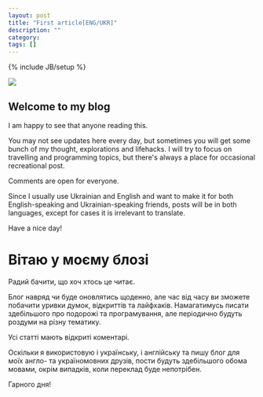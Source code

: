 ```yaml
---
layout: post
title: "First article[ENG/UKR]"
description: ""
category: 
tags: []
---
```

{% include JB/setup %}

<img src="{{ BASE_PATH }}/assets/img/welcome.jpg">

## Welcome to my blog

I am happy to see that anyone reading this. 

You may not see updates here every day, but sometimes you will get some bunch of my thought, explorations and lifehacks. I will try to focus on travelling and programming topics, but there's always a place for occasional recreational post.

Comments are open for everyone.

Since I usually use Ukrainian and English and want to make it for both English-speaking and Ukrainian-speaking friends, posts will be in both languages, except for cases it is irrelevant to translate.

Have a nice day!

# Вітаю у моєму блозі

Радий бачити, що хоч хтось це читає.

Блог навряд чи буде оновлятись щоденно, але час від часу ви зможете побачити уривки думок, відкриттів та лайфхаків. Намагатимусь писати здебільшого про подорожі та програмування, але періодично будуть роздуми на різну тематику. 

Усі статті мають відкриті коментарі.

Оскільки я використовую і українську, і англійську та пишу блог для моїх англо- та україномовних друзів, пости будуть здебільшого обома мовами, окрім випадків, коли переклад буде непотрібен.

Гарного дня!

